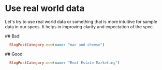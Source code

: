 # Use real world data

Let's try to use real world data or something that is more intuitive for sample data in our specs.
It helps in improving clarity and expectation of the spec.


## Bad

````ruby
  BlogPostCategory.new(name: "mac and cheese")
````

## Good

````ruby
  BlogPostCategory.new(name: "Real Estate Marketing")
````

